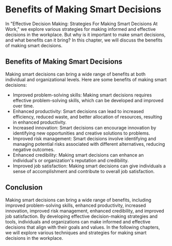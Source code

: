 Benefits of Making Smart Decisions
===========================================================

In "Effective Decision Making: Strategies For Making Smart Decisions At Work," we explore various strategies for making informed and effective decisions in the workplace. But why is it important to make smart decisions, and what benefits can it bring? In this chapter, we will discuss the benefits of making smart decisions.

Benefits of Making Smart Decisions
----------------------------------

Making smart decisions can bring a wide range of benefits at both individual and organizational levels. Here are some benefits of making smart decisions:

* Improved problem-solving skills: Making smart decisions requires effective problem-solving skills, which can be developed and improved over time.
* Enhanced productivity: Smart decisions can lead to increased efficiency, reduced waste, and better allocation of resources, resulting in enhanced productivity.
* Increased innovation: Smart decisions can encourage innovation by identifying new opportunities and creative solutions to problems.
* Improved risk management: Smart decisions involve identifying and managing potential risks associated with different alternatives, reducing negative outcomes.
* Enhanced credibility: Making smart decisions can enhance an individual's or organization's reputation and credibility.
* Improved job satisfaction: Making smart decisions can give individuals a sense of accomplishment and contribute to overall job satisfaction.

Conclusion
----------

Making smart decisions can bring a wide range of benefits, including improved problem-solving skills, enhanced productivity, increased innovation, improved risk management, enhanced credibility, and improved job satisfaction. By developing effective decision-making strategies and tools, individuals and organizations can make informed and effective decisions that align with their goals and values. In the following chapters, we will explore various techniques and strategies for making smart decisions in the workplace.
